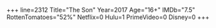 +++
line=2312
Title="The Son"
Year=2017
Age="16+"
IMDb="7.5"
RottenTomatoes="52%"
Netflix=0
Hulu=1
PrimeVideo=0
Disney=0
+++

